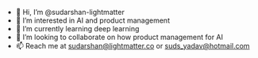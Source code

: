 - 👋 Hi, I’m @sudarshan-lightmatter
- 👀 I’m interested in AI and product management
- 🌱 I’m currently learning deep learning
- 💞️ I’m looking to collaborate on how product management for AI 
- 📫 Reach me at sudarshan@lightmatter.co or suds_yadav@hotmail.com

<!---
sudarshan-lightmatter/sudarshan-lightmatter is a ✨ special ✨ repository because its `README.md` (this file) appears on your GitHub profile.
You can click the Preview link to take a look at your changes.
--->
